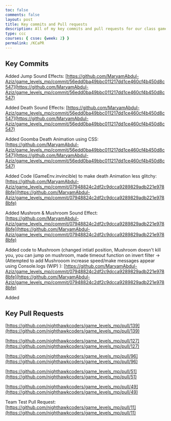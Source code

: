 ```yaml
---
toc: false
comments: false
layout: post
title: Key commits and Pull requests
description: All of my key commits and pull requests for our class game, and what I contributed to it
type: ccc
courses: { csse: {week: 2} }
permalink: /KCaPR
---
```


## Key Commits
Added Jump Sound Effects: [https://github.com/MaryamAbdul-Aziz/game_levels_mp/commit/56edd0ba49bbc011217dd1ce460cf4b450d8c547](https://github.com/MaryamAbdul-Aziz/game_levels_mp/commit/56edd0ba49bbc011217dd1ce460cf4b450d8c547)

Added Death Sound Effects: [https://github.com/MaryamAbdul-Aziz/game_levels_mp/commit/56edd0ba49bbc011217dd1ce460cf4b450d8c547](https://github.com/MaryamAbdul-Aziz/game_levels_mp/commit/56edd0ba49bbc011217dd1ce460cf4b450d8c547)

Added Goomba Death Animation using CSS: [https://github.com/MaryamAbdul-Aziz/game_levels_mp/commit/56edd0ba49bbc011217dd1ce460cf4b450d8c547](https://github.com/MaryamAbdul-Aziz/game_levels_mp/commit/56edd0ba49bbc011217dd1ce460cf4b450d8c547)

Added Code (GameEnv.invincible) to make death Animation less glitchy: [https://github.com/MaryamAbdul-Aziz/game_levels_mp/commit/07948824c2df2c9dcca9289829adb221e9788bfe](https://github.com/MaryamAbdul-Aziz/game_levels_mp/commit/07948824c2df2c9dcca9289829adb221e9788bfe)

Added Mushrom & Mushroom Sound Effect: [https://github.com/MaryamAbdul-Aziz/game_levels_mp/commit/07948824c2df2c9dcca9289829adb221e9788bfe](https://github.com/MaryamAbdul-Aziz/game_levels_mp/commit/07948824c2df2c9dcca9289829adb221e9788bfe) 

Added code to Mushroom (changed intiatl position, Mushroom doesn't kill you, you can jump on mushroom, made timeout function on invert filter -> (Attempted to add Mushrooom increase speed/make messages appear using Console.logs (WIP) ): [https://github.com/MaryamAbdul-Aziz/game_levels_mp/commit/07948824c2df2c9dcca9289829adb221e9788bfe](https://github.com/MaryamAbdul-Aziz/game_levels_mp/commit/07948824c2df2c9dcca9289829adb221e9788bfe)

Added 

## Key Pull Requests
[https://github.com/nighthawkcoders/game_levels_mp/pull/139](https://github.com/nighthawkcoders/game_levels_mp/pull/139)

[https://github.com/nighthawkcoders/game_levels_mp/pull/127](https://github.com/nighthawkcoders/game_levels_mp/pull/127)

[https://github.com/nighthawkcoders/game_levels_mp/pull/96](https://github.com/nighthawkcoders/game_levels_mp/pull/96)

[https://github.com/nighthawkcoders/game_levels_mp/pull/51](https://github.com/nighthawkcoders/game_levels_mp/pull/51)

[https://github.com/nighthawkcoders/game_levels_mp/pull/49](https://github.com/nighthawkcoders/game_levels_mp/pull/49)

Team Test Pull Request: [https://github.com/nighthawkcoders/game_levels_mp/pull/11](https://github.com/nighthawkcoders/game_levels_mp/pull/11) 

